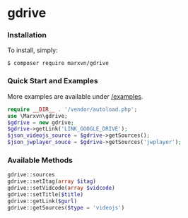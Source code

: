 # gdrive
### Installation
To install, simply:

    $ composer require marxvn/gdrive

### Quick Start and Examples

More examples are available under [/examples](https://github.com/marxvn/gdrive/tree/master/examples).

```php
require __DIR__ . '/vendor/autoload.php';
use \Marxvn\gdrive;
$gdrive = new gdrive;
$gdrive->getLink('LINK_GOOGLE_DRIVE');
$json_videojs_source = $gdrive->getSources();
$json_jwplayer_souce = $gdrive->getSources('jwplayer');
```

### Available Methods
```php
gdrive::sources
gdrive::setItag(array $itag)
gdrive::setVidcode(array $vidcode)
gdrive::setTitle($title)
gdrive::getLink($gurl)
gdrive::getSources($type = 'videojs')
```

